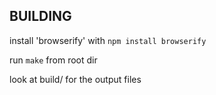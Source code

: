 ## BUILDING

install 'browserify' with `npm install browserify`

run `make` from root dir

look at build/ for the output files
